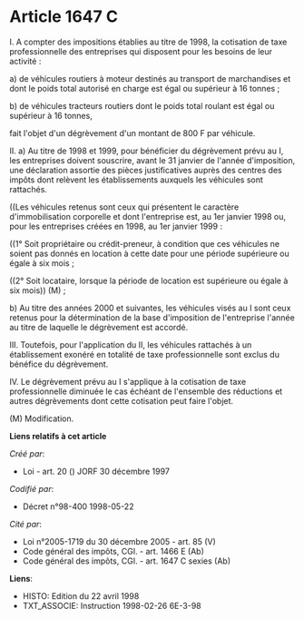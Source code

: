 # Article 1647 C

I. A compter des impositions établies au titre de 1998, la cotisation de taxe professionnelle des entreprises qui disposent
pour les besoins de leur activité :

a) de véhicules routiers à moteur destinés au transport de marchandises et dont le poids total autorisé en charge est égal ou
supérieur à 16 tonnes ;

b) de véhicules tracteurs routiers dont le poids total roulant est égal ou supérieur à 16 tonnes,

fait l'objet d'un dégrèvement d'un montant de 800 F par véhicule.

II. a) Au titre de 1998 et 1999, pour bénéficier du dégrèvement prévu au I, les entreprises doivent souscrire, avant le 31
janvier de l'année d'imposition, une déclaration assortie des pièces justificatives auprès des centres des impôts dont
relèvent les établissements auxquels les véhicules sont rattachés.

((Les véhicules retenus sont ceux qui présentent le caractère d'immobilisation corporelle et dont l'entreprise est, au 1er
janvier 1998 ou, pour les entreprises créées en 1998, au 1er janvier 1999 :

((1° Soit propriétaire ou crédit-preneur, à condition que ces véhicules ne soient pas donnés en location à cette date pour
une période supérieure ou égale à six mois ;

((2° Soit locataire, lorsque la période de location est supérieure ou égale à six mois)) (M) ;

b) Au titre des années 2000 et suivantes, les véhicules visés au I sont ceux retenus pour la détermination de la base
d'imposition de l'entreprise l'année au titre de laquelle le dégrèvement est accordé.

III. Toutefois, pour l'application du II, les véhicules rattachés à un établissement exonéré en totalité de taxe
professionnelle sont exclus du bénéfice du dégrèvement.

IV. Le dégrèvement prévu au I s'applique à la cotisation de taxe professionnelle diminuée le cas échéant de l'ensemble des
réductions et autres dégrèvements dont cette cotisation peut faire l'objet.

(M) Modification.

**Liens relatifs à cet article**

_Créé par_:

  - Loi - art. 20 () JORF 30 décembre 1997

_Codifié par_:

  - Décret n°98-400 1998-05-22

_Cité par_:

  - Loi n°2005-1719 du 30 décembre 2005 - art. 85 (V)
  - Code général des impôts, CGI. - art. 1466 E (Ab)
  - Code général des impôts, CGI. - art. 1647 C sexies (Ab)

**Liens**:

  - HISTO: Edition du 22 avril 1998
  - TXT_ASSOCIE: Instruction 1998-02-26 6E-3-98
